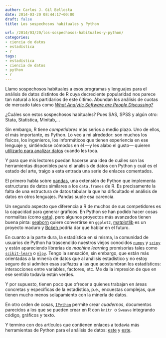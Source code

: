```yaml
---
author: Carlos J. Gil Bellosta
date: 2014-03-20 08:44:17+00:00
draft: false
title: Los sospechosos habituales y Python

url: /2014/03/20/los-sospechosos-habituales-y-python/
categories:
- ciencia de datos
- estadística
- r
tags:
- estadística
- ciencia de datos
- python
- r
---
```


Llamo sospechosos habituales a esos programas y lenguajes para el análisis de datos distintos de R cuya decreciente popularidad nos parece tan natural a los partidarios de este último. Abundan los análisis de cuotas de mercado tales como [_What Analytic Software are People Discussing?_](http://r4stats.com/2013/02/12/what-analytic-software-are-people-discussing/)

¿Cuáles son estos sospechosos habituales? Pues SAS, SPSS y algún otro: Stata, Statistica, Minitab,...

Sin embargo, R tiene _competidores_ más serios a medio plazo. Uno de ellos, el más importante, es Python. Lo veo a mi alrededor: son muchos los físicos, los ingenieros, los informáticos que tienen experiencia en ese lenguaje y, sintiéndose cómodos en él —y les alabo el gusto— quieren [utilizarlo para analizar datos](http://www.talyarkoni.org/blog/2013/11/18/the-homogenization-of-scientific-computing-or-why-python-is-steadily-eating-other-languages-lunch/) cuando les toca.

Y para que mis lectores puedan hacerse una idea de cuáles son las herramientas disponibles para el análisis de datos con Python y cuál es el estado del arte, traigo a esta entrada una serie de enlaces comentados.

El primero habla sobre [pandas](http://wesmckinney.com/blog/?p=414), una extensión de Python que implementa estructuras de datos similares a los `data.frames` de R. Es precisamente la falta de una estructura de datos tabular la que ha dificultado el análisis de datos en otros lenguajes. Pandas suple esa carencia.

Un segundo aspecto que diferencia a R de muchos de sus competidores es la capacidad para generar gráficos. En Python se han podido hacer cosas normalitas (como [esta](http://alstatr.blogspot.ch/2014/03/python-numerical-description-of-data.html)), pero algunos proyectos más avanzados tienen buena pinta: [seaborn](http://stanford.edu/~mwaskom/software/seaborn/) quiere convertirse en `ggplot2`, [matplotlib](http://matplotlib.org/) es un proyecto maduro y [Bokeh ](http://bokeh.pydata.org/)podría dar que hablar en el futuro.

En cuanto a la parte dura, la estadística en sí misma, la comunidad de usuarios de Python ha trascendido nuestros viejos conocidos [`numpy`](http://www.numpy.org/) y [`scipy`](http://www.scipy.org/) y están apareciendo librerías de _machine learning_ promisorias tales como [`scikit-learn`](http://scikit-learn.org/stable/) o [`mlpy`](http://mlpy.sourceforge.net/). Tengo la sensación, sin embargo, que están más orientadas a la minería de datos que al análisis estadístico y no estoy seguro de si admiten esas _sutilezas_ a las que acostumbran los estadísticos: interacciones entre variables, factores, etc. Me da la impresión de que en ese sentido todavía están verdes.

Y por supuesto, tienen poco que ofrecer a quienes trabajan en áreas concretas y específicas de la estadística, p.e., encuestas complejas, que tienen mucho menos solapamiento con la minería de datos.

En otro orden de cosas, [`IPython`](http://ipython.org/) permite crear _cuadernos_, documentos parecidos a los que se pueden crear en R con `knitr `o `Sweave` integrando código, gráficos y texto.

Y termino con dos artículos que contienen enlaces a todavía más herramientas de Python para el análisis de datos: [este](http://datacommunitydc.org/blog/2013/05/stepping-up-to-big-data-with-r-and-python/) y [este](http://www.kdnuggets.com/2012/11/best-python-modules-for-data-mining.html).
